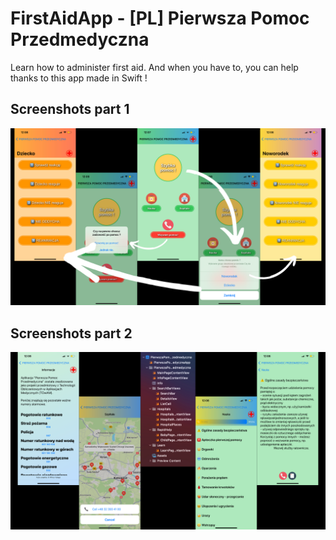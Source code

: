 # FirstAidApp - [PL] Pierwsza Pomoc Przedmedyczna
Learn how to administer first aid. And when you have to, you can help thanks to this app made in Swift !

## Screenshots part 1
![Example screenshot](./views1.png)
## Screenshots part 2
![Example screenshot](./views2.png)
